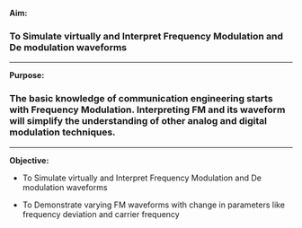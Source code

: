 **Aim:**
### To Simulate virtually and Interpret Frequency Modulation and De modulation waveforms
___
**Purpose:**
### The basic knowledge of communication engineering starts with Frequency Modulation. Interpreting FM and its waveform will simplify the understanding of other analog and digital modulation techniques.
___
**Objective:**
+ To Simulate virtually and Interpret Frequency Modulation and De modulation waveforms

+ To Demonstrate varying FM waveforms with change in parameters like frequency deviation and carrier frequency
